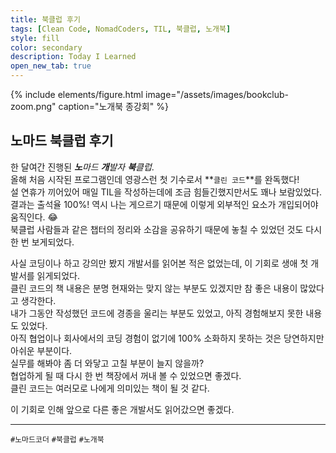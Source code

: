 ```yaml
---
title: 북클럽 후기
tags: [Clean Code, NomadCoders, TIL, 북클럽, 노개북]
style: fill
color: secondary
description: Today I Learned
open_new_tab: true
---
```


{% include elements/figure.html image="/assets/images/bookclub-zoom.png" caption="노개북 종강회" %}

## 노마드 북클럽 후기

한 달여간 진행된 _**노**마드 **개**발자 **북**클럽_.  
올해 처음 시작된 프로그램인데 영광스런 첫 기수로서 **`클린 코드`**를 완독했다!  
설 연휴가 끼어있어 매일 TIL을 작성하는데에 조금 힘들긴했지만서도 꽤나 보람있었다.  
결과는 출석율 100%! 역시 나는 게으르기 때문에 이렇게 외부적인 요소가 개입되어야 움직인다. 😂  
북클럽 사람들과 같은 챕터의 정리와 소감을 공유하기 때문에 놓칠 수 있었던 것도 다시 한 번 보게되었다.

사실 코딩이나 하고 강의만 봤지 개발서를 읽어본 적은 없었는데, 이 기회로 생애 첫 개발서를 읽게되었다.  
클린 코드의 책 내용은 분명 현재와는 맞지 않는 부분도 있겠지만 참 좋은 내용이 많았다고 생각한다.  
내가 그동안 작성했던 코드에 경종을 울리는 부분도 있었고, 아직 경험해보지 못한 내용도 있었다.  
아직 협업이나 회사에서의 코딩 경험이 없기에 100% 소화하지 못하는 것은 당연하지만 아쉬운 부분이다.  
실무를 해봐야 좀 더 와닿고 고칠 부분이 늘지 않을까?  
협업하게 될 때 다시 한 번 책장에서 꺼내 볼 수 있었으면 좋겠다.  
클린 코드는 여러모로 나에게 의미있는 책이 될 것 같다.

이 기회로 인해 앞으로 다른 좋은 개발서도 읽어갔으면 좋겠다.

---

`#노마드코더` `#북클럽` `#노개북`
